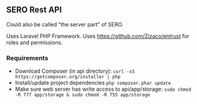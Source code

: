 ## SERO Rest API

Could also be called "the server part" of SERO.

Uses Laravel PHP Framework.
Uses https://github.com/Zizaco/entrust for roles and permissions.

### Requirements
- Download Composer (in api directory): `curl -sS https://getcomposer.org/installer | php`
- Install/update project dependencies `php composer.phar update`
- Make sure web server has write access to api/app/storage: `sudo chmod -R 777 app/storage & sudo chmod -R 755 app/storage` 
